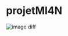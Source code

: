 # projetMI4N
 ![image](https://github.com/user-attachments/assets/2f4dc55b-ae68-4233-abf9-0d1d8f94c558)
diff
